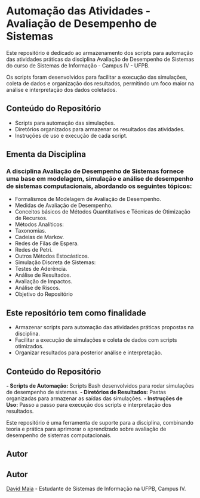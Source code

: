 # Automação das Atividades - Avaliação de Desempenho de Sistemas

Este repositório é dedicado ao armazenamento dos scripts para automação das atividades práticas da disciplina Avaliação de Desempenho de Sistemas do curso de Sistemas de Informação - Campus IV - UFPB.

Os scripts foram desenvolvidos para facilitar a execução das simulações, coleta de dados e organização dos resultados, permitindo um foco maior na análise e interpretação dos dados coletados.

## Conteúdo do Repositório
- Scripts para automação das simulações.
- Diretórios organizados para armazenar os resultados das atividades.
- Instruções de uso e execução de cada script.

## Ementa da Disciplina

### A disciplina Avaliação de Desempenho de Sistemas fornece uma base em modelagem, simulação e análise de desempenho de sistemas computacionais, abordando os seguintes tópicos:

- Formalismos de Modelagem de Avaliação de Desempenho.
- Medidas de Avaliação de Desempenho.
- Conceitos básicos de Métodos Quantitativos e Técnicas de Otimização de Recursos.
- Métodos Analíticos:
- Taxonomias.
- Cadeias de Markov.
- Redes de Filas de Espera.
- Redes de Petri.
- Outros Métodos Estocásticos.
- Simulação Discreta de Sistemas:
- Testes de Aderência.
- Análise de Resultados.
- Avaliação de Impactos.
- Análise de Riscos.
- Objetivo do Repositório

## Este repositório tem como finalidade

- Armazenar scripts para automação das atividades práticas propostas na disciplina.
- Facilitar a execução de simulações e coleta de dados com scripts otimizados.
- Organizar resultados para posterior análise e interpretação.

## Conteúdo do Repositório
**- Scripts de Automação:** Scripts Bash desenvolvidos para rodar simulações de desempenho de sistemas.
**- Diretórios de Resultados:** Pastas organizadas para armazenar as saídas das simulações.
**- Instruções de Uso:** Passo a passo para execução dos scripts e interpretação dos resultados.

Este repositório é uma ferramenta de suporte para a disciplina, combinando teoria e prática para aprimorar o aprendizado sobre avaliação de desempenho de sistemas computacionais.

## Autor
## Autor
[David Maia](https://www.linkedin.com/in/davidmaiadev/) - Estudante de Sistemas de Informação na UFPB, Campus IV.

